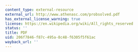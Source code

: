 ```yaml
---
content_type: external-resource
external_url: http://www.athenasc.com/probsolved.pdf
has_external_license_warning: true
license: https://en.wikipedia.org/wiki/All_rights_reserved
status: ''
title: PDF
uid: 206f7846-f87c-495a-8c48-f6305f5f61ac
wayback_url: ''
---
```

